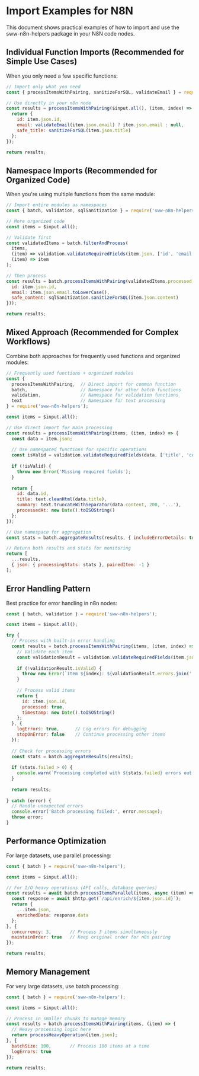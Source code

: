 # Import Examples for N8N

This document shows practical examples of how to import and use the sww-n8n-helpers package in your N8N code nodes.

## Individual Function Imports (Recommended for Simple Use Cases)

When you only need a few specific functions:

```javascript
// Import only what you need
const { processItemsWithPairing, sanitizeForSQL, validateEmail } = require('sww-n8n-helpers');

// Use directly in your n8n node
const results = processItemsWithPairing($input.all(), (item, index) => {
  return {
    id: item.json.id,
    email: validateEmail(item.json.email) ? item.json.email : null,
    safe_title: sanitizeForSQL(item.json.title)
  };
});

return results;
```

## Namespace Imports (Recommended for Organized Code)

When you're using multiple functions from the same module:

```javascript
// Import entire modules as namespaces
const { batch, validation, sqlSanitization } = require('sww-n8n-helpers');

// More organized code
const items = $input.all();

// Validate first
const validatedItems = batch.filterAndProcess(
  items,
  (item) => validation.validateRequiredFields(item.json, ['id', 'email']).isValid,
  (item) => item
);

// Then process
const results = batch.processItemsWithPairing(validatedItems.processed, (item) => ({
  id: item.json.id,
  email: item.json.email.toLowerCase(),
  safe_content: sqlSanitization.sanitizeForSQL(item.json.content)
}));

return results;
```

## Mixed Approach (Recommended for Complex Workflows)

Combine both approaches for frequently used functions and organized modules:

```javascript
// Frequently used functions + organized modules
const { 
  processItemsWithPairing,  // Direct import for common function
  batch,                    // Namespace for other batch functions
  validation,               // Namespace for validation functions
  text                      // Namespace for text processing
} = require('sww-n8n-helpers');

const items = $input.all();

// Use direct import for main processing
const results = processItemsWithPairing(items, (item, index) => {
  const data = item.json;
  
  // Use namespaced functions for specific operations
  const isValid = validation.validateRequiredFields(data, ['title', 'content']).isValid;
  
  if (!isValid) {
    throw new Error('Missing required fields');
  }
  
  return {
    id: data.id,
    title: text.cleanHtml(data.title),
    summary: text.truncateWithSeparator(data.content, 200, '...'),
    processedAt: new Date().toISOString()
  };
});

// Use namespace for aggregation
const stats = batch.aggregateResults(results, { includeErrorDetails: true });

// Return both results and stats for monitoring
return [
  ...results,
  { json: { processingStats: stats }, pairedItem: -1 }
];
```

## Error Handling Pattern

Best practice for error handling in n8n nodes:

```javascript
const { batch, validation } = require('sww-n8n-helpers');

const items = $input.all();

try {
  // Process with built-in error handling
  const results = batch.processItemsWithPairing(items, (item, index) => {
    // Validate each item
    const validationResult = validation.validateRequiredFields(item.json, ['id']);
    
    if (!validationResult.isValid) {
      throw new Error(`Item ${index}: ${validationResult.errors.join(', ')}`);
    }
    
    // Process valid items
    return {
      id: item.json.id,
      processed: true,
      timestamp: new Date().toISOString()
    };
  }, {
    logErrors: true,      // Log errors for debugging
    stopOnError: false    // Continue processing other items
  });
  
  // Check for processing errors
  const stats = batch.aggregateResults(results);
  
  if (stats.failed > 0) {
    console.warn(`Processing completed with ${stats.failed} errors out of ${stats.total} items`);
  }
  
  return results;
  
} catch (error) {
  // Handle unexpected errors
  console.error('Batch processing failed:', error.message);
  throw error;
}
```

## Performance Optimization

For large datasets, use parallel processing:

```javascript
const { batch } = require('sww-n8n-helpers');

const items = $input.all();

// For I/O heavy operations (API calls, database queries)
const results = await batch.processItemsParallel(items, async (item) => {
  const response = await $http.get(`/api/enrich/${item.json.id}`);
  return {
    ...item.json,
    enrichedData: response.data
  };
}, {
  concurrency: 3,       // Process 3 items simultaneously
  maintainOrder: true   // Keep original order for n8n pairing
});

return results;
```

## Memory Management

For very large datasets, use batch processing:

```javascript
const { batch } = require('sww-n8n-helpers');

const items = $input.all();

// Process in smaller chunks to manage memory
const results = batch.processItemsWithPairing(items, (item) => {
  // Heavy processing logic here
  return processHeavyOperation(item.json);
}, {
  batchSize: 100,       // Process 100 items at a time
  logErrors: true
});

return results;
```